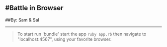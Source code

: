 #Battle in Browser
----
##By: Sam & Sal
____
> To start run 'bundle'
> start the app `ruby app.rb`
>then navigate to "localhost:4567", using your favorite browser.

